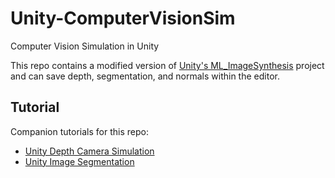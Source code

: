 # Unity-ComputerVisionSim
Computer Vision Simulation in Unity

This repo contains a modified version of [Unity's ML_ImageSynthesis](https://bitbucket.org/Unity-Technologies/ml-imagesynthesis/src/master/) project and can save depth, segmentation, and normals within the editor.

## Tutorial
Companion tutorials for this repo:
- [Unity Depth Camera Simulation](http://www.immersivelimit.com/tutorials/unity-depth-camera-simulation)  
- [Unity Image Segmentation](http://www.immersivelimit.com/tutorials/unity-image-segmentation)
